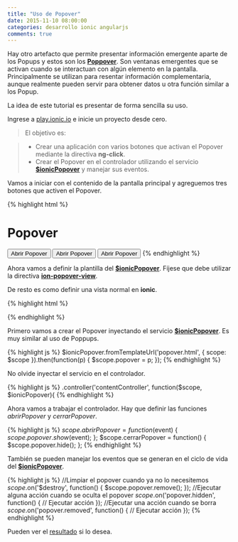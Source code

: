 ```yaml
---
title: "Uso de Popover"
date: 2015-11-10 08:00:00
categories: desarrollo ionic angularjs
comments: true
---
```


Hay otro artefacto que permite presentar información emergente aparte de los Popups y estos son los [__Poppover__][3].
Son ventanas emergentes que se activan cuando se interactuan con algún elemento en la pantalla. Principalmente se utilizan para resentar información complementaria, aunque realmente pueden servir para obtener datos u otra función similar a los Popup.

La idea de este tutorial es presentar de forma sencilla su uso.

Ingrese a [play.ionic.io][1] e inicie un proyecto desde cero.

  > El objetivo es:

  > - Crear una aplicación con varios botones que activan el Popover mediante la directiva __ng-click__.
  > - Crear el Popover en el controlador utilizando el servicio [__$ionicPopover__][3] y manejar sus eventos.

Vamos a iniciar con el contenido de la pantalla principal y agreguemos tres botones que activen el Popover.

{% highlight html  %}
<body ng-app="app" ng-controller="contentController">
<ion-pane>
  <ion-header-bar class="bar-stable">
    <h1 class="title">Popover</h1>
  </ion-header-bar>
  <ion-content class="padding">
    <button ng-click="abrirPopover($event)" 
      class="button button-block button-assertive">Abrir Popover</button>
    <button ng-click="abrirPopover($event)" 
      class="button button-block">Abrir Popover</button>
    <button ng-click="abrirPopover($event)" 
      class="button button-block button-positive">Abrir Popover</button>
  </ion-content>
</ion-pane>
</body>
{% endhighlight %}

Ahora vamos a definir la plantilla del [__$ionicPopover__][3]. Fíjese que debe utilizar la directiva [__ion-popover-view__][3].

De resto es como definir una vista normal en __ionic__.

{% highlight html  %}
<script id="popover.html" type="text/ng-template">
  <ion-popover-view>
    <ion-header-bar>
      <h3 class="title">Título</h3>
      <button ng-click="cerrarPopover()" 
        class="button button-icon"><i class="icon ion-close"></i></button>
    </ion-header-bar>
    <ion-content class="padding">
      Mensaje informativo para el usuario.
      <button ng-click="cerrarPopover()" 
        class="button button-block button-assertive">Cerrar</button>
    </ion-content>
  </ion-popover-view>
</script>
{% endhighlight %}

Primero vamos a crear el Popover inyectando el servicio [__$ionicPopover__][3]. Es muy similar al uso de Poppups.

{% highlight js  %}
$ionicPopover.fromTemplateUrl('popover.html', {
  scope: $scope
}).then(function(p) {
  $scope.popover = p;
});
{% endhighlight %}

No olvide inyectar el servicio en el controlador.

{% highlight js  %}
.controller('contentController', function($scope, $ionicPopover){
{% endhighlight %}

Ahora vamos a trabajar el controlador. Hay que definir las funciones *abrirPopover* y *cerrarPopover*.

{% highlight js  %}
$scope.abrirPopover = function($event) {
  $scope.popover.show($event);
};
$scope.cerrarPopover = function() {
  $scope.popover.hide();
};
{% endhighlight %}

También se pueden manejar los eventos que se generan en el ciclo de vida del [__$ionicPopover__][3].

{% highlight js  %}
//Limpiar el popover cuando ya no lo necesitemos
$scope.$on('$destroy', function() {
  $scope.popover.remove();
});
//Ejecutar alguna acción cuando se oculta el popover
$scope.$on('popover.hidden', function() {
  // Ejecutar acción
});
//Ejecutar una acción cuando se borra
$scope.$on('popover.removed', function() {
  // Ejecutar acción
});
{% endhighlight %}

Pueden ver el [resultado][2] si lo desea.

[1]: http://play.ionic.io "Inicio del tutorial"
[2]: http://play.ionic.io/app/f9fe2ff1aae2 "Resultado del tutorial"
[3]: http://ionicframework.com/docs/api/service/$ionicPopover/ "$ionicPopover"

